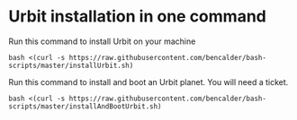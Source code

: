 # Urbit installation in one command

Run this command to install Urbit on your machine

`bash <(curl -s https://raw.githubusercontent.com/bencalder/bash-scripts/master/installUrbit.sh)`


Run this command to install and boot an Urbit planet. You will need a ticket.

`bash <(curl -s https://raw.githubusercontent.com/bencalder/bash-scripts/master/installAndBootUrbit.sh)`